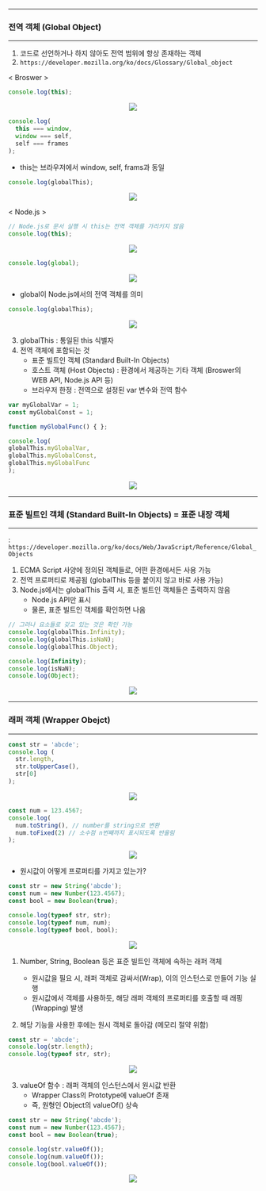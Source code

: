 -----
### 전역 객체 (Global Object)
-----
1. 코드로 선언하거나 하지 않아도 전역 범위에 항상 존재하는 객체
2. ```https://developer.mozilla.org/ko/docs/Glossary/Global_object```

< Broswer >
  
```js
console.log(this);
```
<div align="center">
<img src="https://github.com/sooyounghan/Web/assets/34672301/55b7a41e-dbe8-431e-912b-692de6a4dedf">
</div>

```js
console.log(
  this === window,
  window === self,
  self === frames
);
```
<div align="center">
</div>

  - this는 브라우저에서 window, self, frams과 동일
    
```js
console.log(globalThis);
```
<div align="center">
<img src="https://github.com/sooyounghan/Web/assets/34672301/8d4868f7-24bf-4d45-99ed-c9515f0ea609">
</div>

< Node.js >
```js
// Node.js로 문서 실행 시 this는 전역 객체를 가리키지 않음
console.log(this);
```
<div align="center">
<img src="https://github.com/sooyounghan/Web/assets/34672301/6de3b967-889b-4f9c-b338-c679e1337ded">
</div>

```js
console.log(global);
```
<div align="center">
<img src="https://github.com/sooyounghan/Web/assets/34672301/f60022c6-009c-40f3-9756-65c15bb0d0fc">
</div>

  - global이 Node.js에서의 전역 객체를 의미

```js
console.log(globalThis);
```
<div align="center">
<img src="https://github.com/sooyounghan/Web/assets/34672301/814e3f38-30f3-4483-b846-a6aca09eb4bb">
</div>

3. globalThis : 통일된 this 식별자
4. 전역 객체에 포함되는 것
   - 표준 빌트인 객체 (Standard Built-In Objects)
   - 호스트 객체 (Host Objects) : 환경에서 제공하는 기타 객체 (Broswer의 WEB API, Node.js API 등)
   - 브라우저 한정 : 전역으로 설정된 var 변수와 전역 함수

  ```js
var myGlobalVar = 1;
const myGlobalConst = 1;

function myGlobalFunc() { };

console.log(
  globalThis.myGlobalVar,
  globalThis.myGlobalConst,
  globalThis.myGlobalFunc
);
```
<div align="center">
<img src="https://github.com/sooyounghan/Web/assets/34672301/b2dd8609-bed0-43b4-b840-d3658c418025">
</div>

-----
### 표준 빌트인 객체 (Standard Built-In Objects) = 표준 내장 객체
-----
: ```https://developer.mozilla.org/ko/docs/Web/JavaScript/Reference/Global_Objects```
1. ECMA Script 사양에 정의된 객체들로, 어떤 환경에서든 사용 가능
2. 전역 프로퍼티로 제공됨 (globalThis 등을 붙이지 않고 바로 사용 가능)
3. Node.js에서는 globalThis 출력 시, 표준 빌트인 객체들은 출력하지 않음
   - Node.js API만 표시
   - 물론, 표준 빌트인 객체를 확인하면 나옴
   
```js
// 그러나 요소들로 갖고 있는 것은 확인 가능
console.log(globalThis.Infinity);
console.log(globalThis.isNaN);
console.log(globalThis.Object);

console.log(Infinity);
console.log(isNaN);
console.log(Object);
```
<div align="center">
<img src="https://github.com/sooyounghan/Web/assets/34672301/dce9742a-eb41-4645-9319-6907b91417fa">
</div>

-----
### 래퍼 객체 (Wrapper Obejct)
-----
```js
const str = 'abcde';
console.log (
  str.length,
  str.toUpperCase(),
  str[0]
);
```
<div align="center">
<img src="https://github.com/sooyounghan/Web/assets/34672301/2fcbd13a-20d3-4296-a95d-f5e4d703fa33">
</div>

```js
const num = 123.4567;
console.log(
  num.toString(), // number를 string으로 변환
  num.toFixed(2) // 소수점 n번째까지 표시되도록 반올림
);
```
<div align="center">
<img src="https://github.com/sooyounghan/Web/assets/34672301/8cf18326-6a30-4111-b204-0ffa828cfafc">
</div>

  - 원시값이 어떻게 프로퍼티를 가지고 있는가?

```js
const str = new String('abcde');
const num = new Number(123.4567);
const bool = new Boolean(true);

console.log(typeof str, str);
console.log(typeof num, num);
console.log(typeof bool, bool);
```
<div align="center">
<img src="https://github.com/sooyounghan/Web/assets/34672301/0e2aa696-8698-4504-8cd2-4f013e265a0e">
</div>

1. Number, String, Boolean 등은 표준 빌트인 객체에 속하는 래퍼 객체
   - 원시값을 필요 시, 래퍼 객체로 감싸서(Wrap), 이의 인스턴스로 만들어 기능 실행
   - 원시값에서 객체를 사용하듯, 해당 래퍼 객체의 프로퍼티를 호출할 때 래핑(Wrapping) 발생

2. 해당 기능을 사용한 후에는 원시 객체로 돌아감 (메모리 절약 위함)
```js
const str = 'abcde';
console.log(str.length);
console.log(typeof str, str);
```
<div align="center">
<img src="https://github.com/sooyounghan/Web/assets/34672301/8f683ea7-22e7-40ec-890a-f5409b49ffe2">
</div>

3. valueOf 함수 : 래퍼 객체의 인스턴스에서 원시값 반환
   - Wrapper Class의 Prototype에 valueOf 존재
   - 즉, 원형인 Object의 valueOf() 상속
```js
const str = new String('abcde');
const num = new Number(123.4567);
const bool = new Boolean(true);

console.log(str.valueOf());
console.log(num.valueOf());
console.log(bool.valueOf());
```
<div align="center">
<img src="https://github.com/sooyounghan/Web/assets/34672301/628f2cbe-651c-4080-9ccf-b9fb6d78efb1">
</div>

